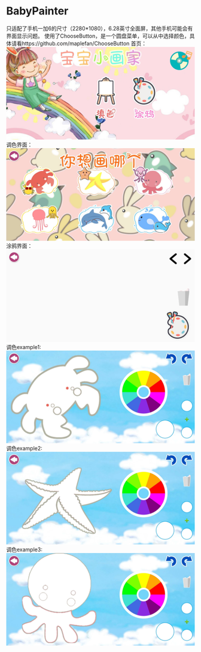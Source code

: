 # BabyPainter
只适配了手机一加6的尺寸（2280*1080），6.28英寸全面屏，其他手机可能会有界面显示问题。
使用了ChooseButton，是一个圆盘菜单，可以从中选择颜色，具体请看https://github.com/maplefan/ChooseButton
首页：
![Image text](https://github.com/maplefan/BabyPainter/blob/master/ScreenShot/index.jpeg)
调色界面：
![Image text](https://github.com/maplefan/BabyPainter/blob/master/ScreenShot/tiaose.jpeg)
涂鸦界面：
![Image text](https://github.com/maplefan/BabyPainter/blob/master/ScreenShot/tuya.jpeg)
调色example1:
![Image text](https://github.com/maplefan/BabyPainter/blob/master/ScreenShot/example1.jpeg)
调色example2:
![Image text](https://github.com/maplefan/BabyPainter/blob/master/ScreenShot/example2.jpeg)
调色example3:
![Image text](https://github.com/maplefan/BabyPainter/blob/master/ScreenShot/example3.jpeg)